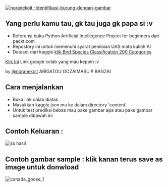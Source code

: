 [![noranekoit -Identifikasi-burung-dengan-gambar](https://img.shields.io/static/v1?label=noranekoit&message=Identifikasi-burung-dengan-gambar&color=blue&logo=github)](https://github.com/noranekoit/Identifikasi-burung-dengan-gambar "Go to GitHub repo")

## Yang perlu kamu tau, gk tau juga gk papa si :v
- Referensi buku Python Artificial Intellegence Project for beginners dari packt.com
- Repostory ini untuk memenuhi syarat penilaian UAS mata kuliah AI 
- Dataset dari kaggle [klik Bird Species Classification 200 Categories](https://www.kaggle.com/kedarsai/bird-species-classification-220-categories)

[Klik Ini](https://colab.research.google.com/drive/1CJocW3kJ0pp6YKxPY7Zu5YdUTsf-IpJv?usp=sharing) Link google colab yang mau kepoin :v

by [@noranekoit](https://github.com/noranekoit) 
ARIGATOU GOZAIMASU !! BANZAI 

## Cara menjalankan 
 - Buka link colab diatas
 - Masukkan kaggle.json mu ke dalam directory 'content'
 - Untuk test prediksi bebas mau pake gambar apa atau pake gambar sample dibawah ini 
## Contoh Keluaran : 

![ss hasil](https://user-images.githubusercontent.com/58914195/147845155-a91f6b27-2820-42c7-a8cf-5116a65f5f64.png)

## Contoh gambar sample : klik kanan terus save as image untuk donwload
![canada_goose_1](https://user-images.githubusercontent.com/58914195/147845202-b9271c92-07da-4d89-809f-a3fb96284eb3.JPG)


 
